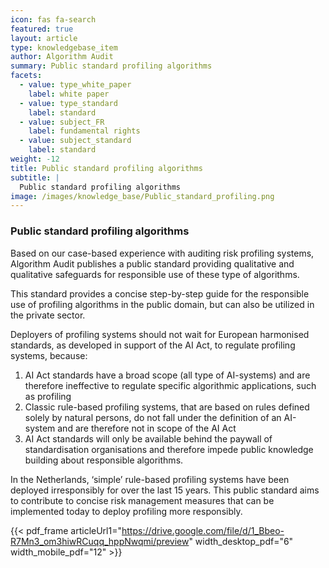 ```yaml
---
icon: fas fa-search
featured: true
layout: article
type: knowledgebase_item
author: Algorithm Audit
summary: Public standard profiling algorithms
facets:
  - value: type_white_paper
    label: white paper
  - value: type_standard
    label: standard
  - value: subject_FR
    label: fundamental rights
  - value: subject_standard
    label: standard
weight: -12
title: Public standard profiling algorithms
subtitle: |
  Public standard profiling algorithms
image: /images/knowledge_base/Public_standard_profiling.png
---
```


### Public standard profiling algorithms

Based on our case-based experience with auditing risk profiling systems, Algorithm Audit publishes a public standard providing qualitative and qualitative safeguards for responsible use of these type of algorithms.

This standard provides a concise step-by-step guide for the responsible use of profiling algorithms in the public domain, but can also be utilized in the private sector.

Deployers of profiling systems should not wait for European harmonised standards, as developed in support of the AI Act, to regulate profiling systems, because:

1. AI Act standards have a broad scope (all type of AI-systems) and are therefore ineffective to regulate specific algorithmic applications, such as profiling
2. Classic rule-based profiling systems, that are based on rules defined solely by natural persons, do not fall under the definition of an AI-system and are therefore not in scope of the AI Act
3. AI Act standards will only be available behind the paywall of standardisation organisations and therefore impede public knowledge building about responsible algorithms.

In the Netherlands, ‘simple’ rule-based profiling systems have been deployed irresponsibly for over the last 15 years. This public standard aims to contribute to concise risk management measures that can be implemented today to deploy profiling more responsibly.

{{< pdf_frame articleUrl1="https://drive.google.com/file/d/1_Bbeo-R7Mn3_om3hiwRCuqq_hppNwqmi/preview" width_desktop_pdf="6" width_mobile_pdf="12" >}}
